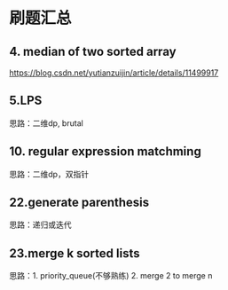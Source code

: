 # 刷题汇总

## 4. median of two sorted array

<https://blog.csdn.net/yutianzuijin/article/details/11499917>

## 5.LPS

思路：二维dp, brutal

## 10. regular expression matchming

思路：二维dp，双指针

## 22.generate parenthesis

思路：递归或迭代

## 23.merge k sorted lists

思路：1. priority_queue(不够熟练)  2. merge 2 to merge n
